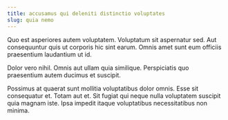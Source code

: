 ```yaml
---
title: accusamus qui deleniti distinctio voluptates
slug: quia nemo
---
```


Quo est asperiores autem voluptatem. Voluptatum sit aspernatur sed. Aut consequuntur quis ut corporis hic sint earum. Omnis amet sunt eum officiis praesentium laudantium ut id.

Dolor vero nihil. Omnis aut ullam quia similique. Perspiciatis quo praesentium autem ducimus et suscipit.

Possimus at quaerat sunt mollitia voluptatibus dolor omnis. Esse sit consequatur et. Totam aut et. Sit fugiat qui neque nulla voluptatem suscipit quia magnam iste. Ipsa impedit itaque voluptatibus necessitatibus non minima.
